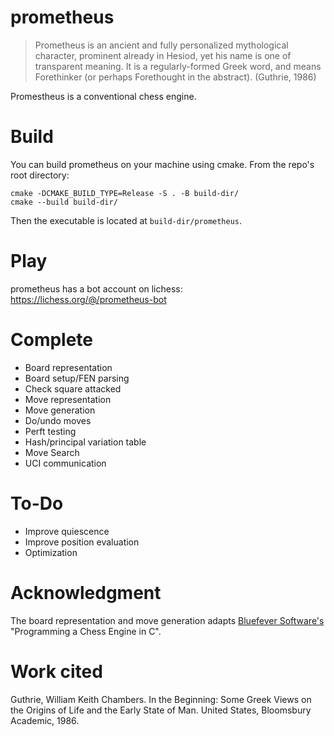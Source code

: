 # prometheus
> Prometheus is an ancient and fully personalized mythological 
> character, prominent already in Hesiod, yet his name is one of 
> transparent meaning. It is a regularly-formed Greek word, and
> means Forethinker (or perhaps Forethought in the abstract). (Guthrie, 1986)

Promestheus is a conventional chess engine. 

# Build
You can build prometheus on your machine using cmake. From the repo's root directory:
```
cmake -DCMAKE_BUILD_TYPE=Release -S . -B build-dir/
cmake --build build-dir/
```
Then the executable is located at `build-dir/prometheus`.

# Play
prometheus has a bot account on lichess: https://lichess.org/@/prometheus-bot

# Complete
- Board representation
- Board setup/FEN parsing
- Check square attacked
- Move representation
- Move generation
- Do/undo moves
- Perft testing
- Hash/principal variation table
- Move Search
- UCI communication

# To-Do
- Improve quiescence
- Improve position evaluation
- Optimization

# Acknowledgment
The board representation and move generation adapts [Bluefever Software's](https://www.youtube.com/channel/UCFkfibjxPzrP0e2WIa8aJCg) "Programming a Chess Engine in C".

# Work cited
Guthrie, William Keith Chambers. In the Beginning: Some Greek Views on the Origins of Life and the Early State of Man. United States, Bloomsbury Academic, 1986.
